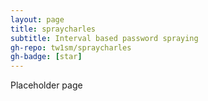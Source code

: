 ```yaml
---
layout: page
title: spraycharles
subtitle: Interval based password spraying
gh-repo: tw1sm/spraycharles
gh-badge: [star]
---
```

Placeholder page
